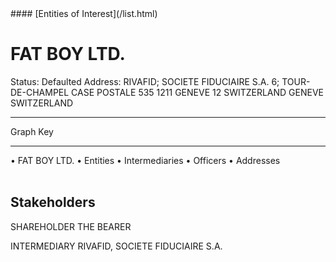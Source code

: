 <link rel="stylesheet" type="text/css" href="../../assets/style.css">
#### [Entities of Interest](/list.html)

<style>
body{background-image:url("http://eoi-graphs.s3-website-eu-west-1.amazonaws.com/FAT_BOY_LTD..png");background-repeat: no-repeat;background-size: contain;}
.markdown>p>span{background-color: white;}
</style>

# FAT BOY LTD.
<span>Status: Defaulted
Address: RIVAFID; SOCIETE FIDUCIAIRE S.A. 6; TOUR-DE-CHAMPEL CASE POSTALE 535 1211 GENEVE 12 SWITZERLAND GENEVE SWITZERLAND
</span>

---



<div class="legend">
Graph Key
<hr>
<span class="focus">• FAT BOY LTD.</span>
<span class="entity">• Entities</span>
<span class="intermediary">• Intermediaries</span>
<span class="officer">• Officers</span>
<span class="address">• Addresses</span>
</div><br>


## Stakeholders
<span>SHAREHOLDER
THE BEARER
</span>

<span>INTERMEDIARY
RIVAFID, SOCIETE FIDUCIAIRE S.A.
</span>



